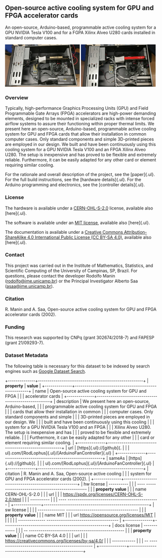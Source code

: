 
## Open-source active cooling system for GPU and FPGA accelerator cards 

An open-source, Arduino-based, programmable active cooling system for a
GPU NVIDIA Tesla V100 and for a FGPA Xilinx Alveo U280 cards installed
in standard computer cases.

<img src="DOC/tesla.jpg" alt="drawing" width="49%"/> <img src="DOC/xl.jpg" alt="drawing" width="49%"/>


### Overview 

Typically, high-performance Graphics Processing Units (GPU) and Field
Programmable Gate Arrays (FPGA) accelerators are high-power demanding
elements, designed to be mounted in specialized racks with intense
forced airflow systems to assure their functioning within proper thermal
limits. We present here an open-source, Arduino-based, programmable
active cooling system for GPU and FPGA cards that allow their
installation in common computer cases. Only standard components and
simple 3D-printed pieces are employed in our design. We built and have
been continuously using this cooling system for a GPU NVIDIA Tesla V100
and an FPGA Xilinx Alveo U280. The setup is inexpensive and has proved
to be flexible and extremely reliable. Furthermore, it can be easily
adapted for any other card or element requiring similar cooling.

For the rationale and overall description of the project, see the
[paper]{.ul}. For the full build instructions, see the [hardware
details]{.ul}. For the Arduino programming and electronics, see the
[controller details]{.ul}.

### License 

The hardware is available under a
[CERN-OHL-S-2.0](https://spdx.org/licenses/CERN-OHL-S-2.0.html) license,
available also [here]{.ul}.

The software is available under an [MIT
license](https://opensource.org/licenses/MIT), available also
[here]{.ul}.

The documentation is available under a [Creative Commons
Attribution-ShareAlike 4.0 International Public License (CC BY-SA
4.0)](https://creativecommons.org/licenses/by-sa/4.0/), available also
[here]{.ul}.

### Contact 

This project was carried out in the Institute of Mathematics,
Statistics, and Scientific Computing of the University of Campinas, SP,
Brazil. For questions, please contact the developer Rodolfo Manin
(<rodolfo@ime.unicamp.br>) or the Principal Investigator Alberto Saa
(<asaa@ime.unicamp.br>).

### Citation 

R. Manin and A. Saa, Open-source active cooling system for GPU and FPGA
accelerator cards (2002).

### Funding 

This research was supported by CNPq (grant 302674/2018-7) and FAPESP
(grant 21/09293-7).

### Dataset Metadata 

The following table is necessary for this dataset to be indexed by
search engines such as [Google Dataset
Search](https://g.co/datasetsearch).

+--------------+------------------------------------------------------+
| **property** | **value**                                            |
+--------------+------------------------------------------------------+
| name         | Open-source active cooling system for GPU and FPGA   |
|              | accelerator cards                                    |
+--------------+------------------------------------------------------+
| description  | We present here an open-source, Arduino-based,       |
|              | programmable active cooling system for GPU and FPGA  |
|              | cards that allow their installation in common        |
|              | computer cases. Only standard components and simple  |
|              | 3D-printed pieces are employed in our design. We     |
|              | built and have been continuously using this cooling  |
|              | system for a GPU NVIDIA Tesla V100 and an FPGA       |
|              | Xilinx Alveo U280. The setup is inexpensive and has  |
|              | proved to be flexible and extremely reliable.        |
|              | Furthermore, it can be easily adapted for any other  |
|              | card or element requiring similar cooling.           |
+--------------+------------------------------------------------------+
| url          | [https]{.ul}://[github]{.                            |
|              | ul}.com/[RodLophus]{.ul}/[ArduinoFanController]{.ul} |
+--------------+------------------------------------------------------+
| sameAs       | [https]{.ul}://[github]{.                            |
|              | ul}.com/[RodLophus]{.ul}/[ArduinoFanController]{.ul} |
+--------------+------------------------------------------------------+
| citation     | R. Manin and A. Saa, Open-source active cooling      |
|              | system for GPU and FPGA accelerator cards (2002).    |
+--------------+------------------------------------------------------+
| hw license   |   ----------                                         |
|              | ---- ----------------------------------------------- |
|              |   **property**   **value**                           |
|              |   name           CERN-OHL-S-2.0                      |
|              |   url                                                |
|              |        https://spdx.org/licenses/CERN-OHL-S-2.0.html |
|              |   ----------                                         |
|              | ---- ----------------------------------------------- |
+--------------+------------------------------------------------------+
| sw license   |                                                      |
|              | -------------- ------------------------------------- |
|              |   **property**   **value**                           |
|              |   name           MIT                                 |
|              |   url            https://opensource.org/licenses/MIT |
|              |                                                      |
|              | -------------- ------------------------------------- |
+--------------+------------------------------------------------------+
| docs license |   ------------                                       |
|              | -- ------------------------------------------------- |
|              |   **property**   **value**                           |
|              |   name           CC BY-SA 4.0                        |
|              |   url                                                |
|              |      https://creativecommons.org/licenses/by-sa/4.0/ |
|              |   ------------                                       |
|              | -- ------------------------------------------------- |
+--------------+------------------------------------------------------+
